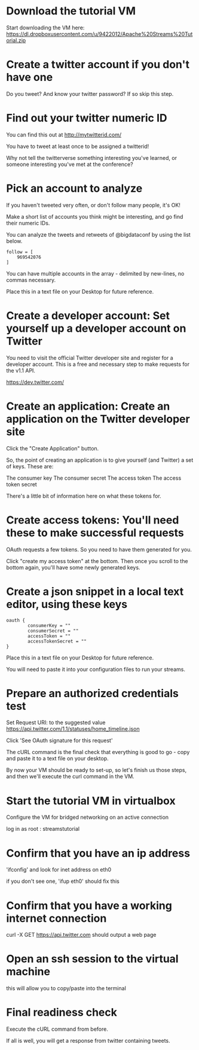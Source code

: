 # Download the tutorial VM #

Start downloading the VM here: https://dl.dropboxusercontent.com/u/9422012/Apache%20Streams%20Tutorial.zip

# Create a twitter account if you don't have one #

Do you tweet?  And know your twitter password?  If so skip this step.

# Find out your twitter numeric ID #

You can find this out at http://mytwitterid.com/

You have to tweet at least once to be assigned a twitterid!

Why not tell the twitterverse something interesting you've learned, or someone interesting you've met at the conference?

# Pick an account to analyze #

If you haven't tweeted very often, or don't follow many people, it's OK!

Make a short list of accounts you think might be interesting, and go find their numeric IDs.

You can analyze the tweets and retweets of @bigdataconf by using the list below.

    follow = [
        969542076
    ]

You can have multiple accounts in the array - delimited by new-lines, no commas necessary.

Place this in a text file on your Desktop for future reference.

# Create a developer account: Set yourself up a developer account on Twitter #

You need to visit the official Twitter developer site and register for
a developer account. This is a free and necessary step to make
requests for the v1.1 API.

https://dev.twitter.com/

# Create an application: Create an application on the Twitter developer site #

Click the "Create Application" button.

So, the point of creating an application is to give yourself (and
Twitter) a set of keys. These are:

The consumer key
The consumer secret
The access token
The access token secret

There's a little bit of information here on what these tokens for.

# Create access tokens: You'll need these to make successful requests #

OAuth requests a few tokens. So you need to have them generated for you.

Click "create my access token" at the bottom. Then once you scroll to
the bottom again, you'll have some newly generated keys.

# Create a json snippet in a local text editor, using these keys #

    oauth {
            consumerKey = ""
            consumerSecret = ""
            accessToken = ""
            accessTokenSecret = ""
    }

Place this in a text file on your Desktop for future reference.

You will need to paste it into your configuration files to run your streams.

# Prepare an authorized credentials test #

Set Request URI: to the suggested value
https://api.twitter.com/1.1/statuses/home_timeline.json

Click 'See OAuth signature for this request'

The cURL command is the final check that everything is good to go - copy and paste it to a text file on your desktop.

By now your VM should be ready to set-up, so let's finish us those steps, and then we'll execute the curl command in the VM.

# Start the tutorial VM in virtualbox #

Configure the VM for bridged networking on an active connection

log in as root : streamstutorial

# Confirm that you have an ip address #

'ifconfig' and look for inet address on eth0

if you don't see one, 'ifup eth0' should fix this

# Confirm that you have a working internet connection #

curl -X GET https://api.twitter.com
should output a web page

# Open an ssh session to the virtual machine #

this will allow you to copy/paste into the terminal

# Final readiness check

Execute the cURL command from before.

If all is well, you will get a response from twitter containing tweets.




